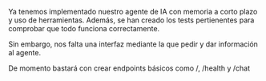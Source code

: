 Ya tenemos implementado nuestro agente de IA con memoria a corto plazo y uso de herramientas. Además, se han creado los tests pertienentes para comprobar que todo funciona correctamente.

Sin embargo, nos falta una interfaz mediante la que pedir y dar información al agente. 

De momento bastará con crear endpoints básicos como /, /health y /chat 